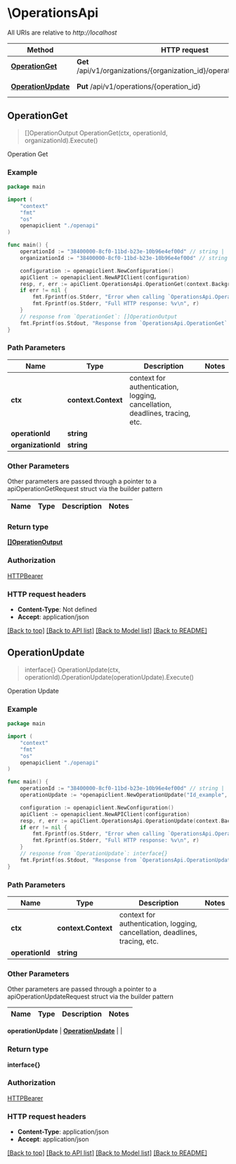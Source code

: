 # \OperationsApi

All URIs are relative to *http://localhost*

Method | HTTP request | Description
------------- | ------------- | -------------
[**OperationGet**](OperationsApi.md#OperationGet) | **Get** /api/v1/organizations/{organization_id}/operations/{operation_id} | Operation Get
[**OperationUpdate**](OperationsApi.md#OperationUpdate) | **Put** /api/v1/operations/{operation_id} | Operation Update



## OperationGet

> []OperationOutput OperationGet(ctx, operationId, organizationId).Execute()

Operation Get

### Example

```go
package main

import (
    "context"
    "fmt"
    "os"
    openapiclient "./openapi"
)

func main() {
    operationId := "38400000-8cf0-11bd-b23e-10b96e4ef00d" // string | 
    organizationId := "38400000-8cf0-11bd-b23e-10b96e4ef00d" // string | 

    configuration := openapiclient.NewConfiguration()
    apiClient := openapiclient.NewAPIClient(configuration)
    resp, r, err := apiClient.OperationsApi.OperationGet(context.Background(), operationId, organizationId).Execute()
    if err != nil {
        fmt.Fprintf(os.Stderr, "Error when calling `OperationsApi.OperationGet``: %v\n", err)
        fmt.Fprintf(os.Stderr, "Full HTTP response: %v\n", r)
    }
    // response from `OperationGet`: []OperationOutput
    fmt.Fprintf(os.Stdout, "Response from `OperationsApi.OperationGet`: %v\n", resp)
}
```

### Path Parameters


Name | Type | Description  | Notes
------------- | ------------- | ------------- | -------------
**ctx** | **context.Context** | context for authentication, logging, cancellation, deadlines, tracing, etc.
**operationId** | **string** |  | 
**organizationId** | **string** |  | 

### Other Parameters

Other parameters are passed through a pointer to a apiOperationGetRequest struct via the builder pattern


Name | Type | Description  | Notes
------------- | ------------- | ------------- | -------------



### Return type

[**[]OperationOutput**](OperationOutput.md)

### Authorization

[HTTPBearer](../README.md#HTTPBearer)

### HTTP request headers

- **Content-Type**: Not defined
- **Accept**: application/json

[[Back to top]](#) [[Back to API list]](../README.md#documentation-for-api-endpoints)
[[Back to Model list]](../README.md#documentation-for-models)
[[Back to README]](../README.md)


## OperationUpdate

> interface{} OperationUpdate(ctx, operationId).OperationUpdate(operationUpdate).Execute()

Operation Update

### Example

```go
package main

import (
    "context"
    "fmt"
    "os"
    openapiclient "./openapi"
)

func main() {
    operationId := "38400000-8cf0-11bd-b23e-10b96e4ef00d" // string | 
    operationUpdate := *openapiclient.NewOperationUpdate("Id_example", openapiclient.OperationStatus("FAILED")) // OperationUpdate | 

    configuration := openapiclient.NewConfiguration()
    apiClient := openapiclient.NewAPIClient(configuration)
    resp, r, err := apiClient.OperationsApi.OperationUpdate(context.Background(), operationId).OperationUpdate(operationUpdate).Execute()
    if err != nil {
        fmt.Fprintf(os.Stderr, "Error when calling `OperationsApi.OperationUpdate``: %v\n", err)
        fmt.Fprintf(os.Stderr, "Full HTTP response: %v\n", r)
    }
    // response from `OperationUpdate`: interface{}
    fmt.Fprintf(os.Stdout, "Response from `OperationsApi.OperationUpdate`: %v\n", resp)
}
```

### Path Parameters


Name | Type | Description  | Notes
------------- | ------------- | ------------- | -------------
**ctx** | **context.Context** | context for authentication, logging, cancellation, deadlines, tracing, etc.
**operationId** | **string** |  | 

### Other Parameters

Other parameters are passed through a pointer to a apiOperationUpdateRequest struct via the builder pattern


Name | Type | Description  | Notes
------------- | ------------- | ------------- | -------------

 **operationUpdate** | [**OperationUpdate**](OperationUpdate.md) |  | 

### Return type

**interface{}**

### Authorization

[HTTPBearer](../README.md#HTTPBearer)

### HTTP request headers

- **Content-Type**: application/json
- **Accept**: application/json

[[Back to top]](#) [[Back to API list]](../README.md#documentation-for-api-endpoints)
[[Back to Model list]](../README.md#documentation-for-models)
[[Back to README]](../README.md)

